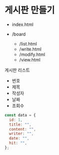 # 게시판 만들기

- index.html

- /board
  - /list.html
  - /write.html
  - /modify.html
  - /view.html

게시판 리스트

- 번호
- 제목
- 작성자
- 날짜
- 조회수

```js
const data = {
  id: 1,
  title: "",
  content: "",
  writer: "",
  date: "",
  hit: "",
};
```
